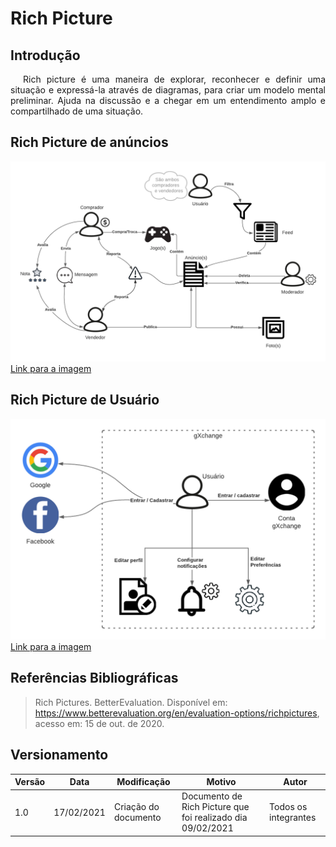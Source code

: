 # Rich Picture

## Introdução

<p style="text-indent: 20px; text-align: justify">
Rich picture é uma maneira de explorar, reconhecer e definir uma situação e expressá-la através de diagramas, para criar um modelo mental preliminar. Ajuda na discussão e a chegar em um entendimento amplo e compartilhado de uma situação.
</p>

## Rich Picture de anúncios

![Rich Picture Anúncios](../../assets/rich_picture/anuncios.png)
<a href="https://drive.google.com/file/d/1jb8Efp-0fsOLo1cSm6k9DchTM2s3F_29/view?usp=sharing" target="_blank" rel="noopener noreferrer">Link para a imagem</a>

## Rich Picture de Usuário

![Rich Picture Anúncios](../../assets/rich_picture/usuario.png)
<a href="https://drive.google.com/file/d/11DUdIebt6Jp-Bh4KeXSd8bwn0hltE14Q/view?usp=sharing" target="_blank" rel="noopener noreferrer">Link para a imagem</a>

## Referências Bibliográficas

> Rich Pictures. BetterEvaluation. Disponível em: https://www.betterevaluation.org/en/evaluation-options/richpictures, acesso em: 15 de out. de 2020.

## Versionamento

| Versão | Data       | Modificação          | Motivo                                                     | Autor                |
| ------ | ---------- | -------------------- | ---------------------------------------------------------- | -------------------- |
| 1.0    | 17/02/2021 | Criação do documento | Documento de Rich Picture que foi realizado dia 09/02/2021 | Todos os integrantes |
